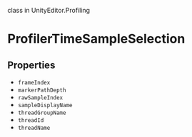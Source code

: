 class in UnityEditor.Profiling
# ProfilerTimeSampleSelection

## Properties
- `frameIndex`
- `markerPathDepth`
- `rawSampleIndex`
- `sampleDisplayName`
- `threadGroupName`
- `threadId`
- `threadName`
